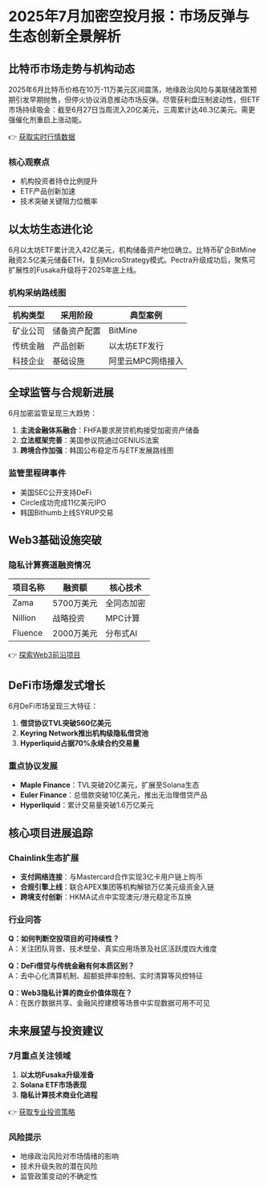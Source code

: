 # 2025年7月加密空投月报：市场反弹与生态创新全景解析

## 比特币市场走势与机构动态
2025年6月比特币价格在10万-11万美元区间震荡，地缘政治风险与美联储政策预期引发早期抛售，但停火协议消息推动市场反弹。尽管获利盘压制波动性，但ETF市场持续吸金：截至6月27日当周流入20亿美元，三周累计达46.3亿美元。需更强催化剂重启上涨动能。

👉 [获取实时行情数据](https://bit.ly/okx_welcome)

### 核心观察点
- 机构投资者持仓比例提升
- ETF产品创新加速
- 技术突破关键阻力位概率

## 以太坊生态进化论
6月以太坊ETF累计流入42亿美元，机构储备资产地位确立。比特币矿企BitMine融资2.5亿美元储备ETH，复刻MicroStrategy模式。Pectra升级成功后，聚焦可扩展性的Fusaka升级将于2025年底上线。

### 机构采纳路线图
| 机构类型 | 采用阶段 | 典型案例 |
|---------|----------|----------|
| 矿业公司 | 储备资产配置 | BitMine |
| 传统金融 | 产品创新 | 以太坊ETF发行 |
| 科技企业 | 基础设施 | 阿里云MPC网络接入 |

## 全球监管与合规新进展
6月加密监管呈现三大趋势：
1. **主流金融体系融合**：FHFA要求房贷机构接受加密资产储备
2. **立法框架完善**：美国参议院通过GENIUS法案
3. **跨境合作加强**：韩国公布稳定币与ETF发展路线图

### 监管里程碑事件
- 美国SEC公开支持DeFi
- Circle成功完成11亿美元IPO
- 韩国Bithumb上线SYRUP交易

## Web3基础设施突破
### 隐私计算赛道融资情况
| 项目名称 | 融资额 | 核心技术 |
|---------|--------|----------|
| Zama | 5700万美元 | 全同态加密 |
| Nillion | 战略投资 | MPC计算 |
| Fluence | 2000万美元 | 分布式AI |

👉 [探索Web3前沿项目](https://bit.ly/okx_welcome)

## DeFi市场爆发式增长
6月DeFi市场呈现三大特征：
1. **借贷协议TVL突破560亿美元**
2. **Keyring Network推出机构级隐私借贷池**
3. **Hyperliquid占据70%永续合约交易量**

### 重点协议发展
- **Maple Finance**：TVL突破20亿美元，扩展至Solana生态
- **Euler Finance**：总借款突破10亿美元，推出无治理借贷产品
- **Hyperliquid**：累计交易量突破1.6万亿美元

## 核心项目进展追踪
### Chainlink生态扩展
- **支付网络连接**：与Mastercard合作实现3亿卡用户链上购币
- **合规引擎上线**：联合APEX集团等机构解锁万亿美元级资金入链
- **跨境支付创新**：HKMA试点中实现澳元/港元稳定币互换

### 行业问答
**Q：如何判断空投项目的可持续性？**  
A：关注团队背景、技术壁垒、真实应用场景及社区活跃度四大维度

**Q：DeFi借贷与传统金融有何本质区别？**  
A：去中心化清算机制、超额抵押率控制、实时清算等风控特征

**Q：Web3隐私计算的商业价值体现在？**  
A：在医疗数据共享、金融风控建模等场景中实现数据可用不可见

## 未来展望与投资建议
### 7月重点关注领域
1. **以太坊Fusaka升级准备**
2. **Solana ETF市场表现**
3. **隐私计算技术商业化进程**

👉 [获取专业投资策略](https://bit.ly/okx_welcome)

### 风险提示
- 地缘政治风险对市场情绪的影响
- 技术升级失败的潜在风险
- 监管政策变动的不确定性
